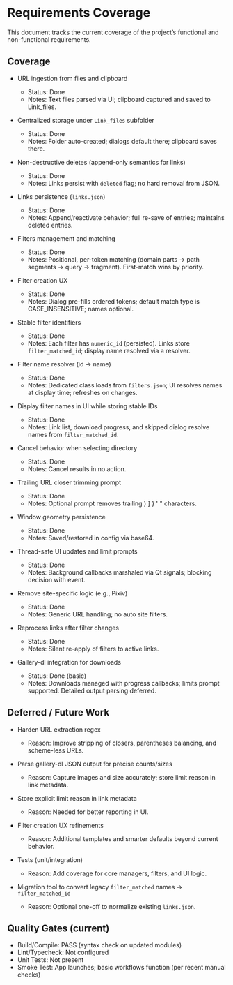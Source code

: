 # Requirements Coverage

This document tracks the current coverage of the project’s functional and non-functional requirements.

## Coverage

- URL ingestion from files and clipboard
  - Status: Done
  - Notes: Text files parsed via UI; clipboard captured and saved to Link_files.

- Centralized storage under `Link_files` subfolder
  - Status: Done
  - Notes: Folder auto-created; dialogs default there; clipboard saves there.

- Non-destructive deletes (append-only semantics for links)
  - Status: Done
  - Notes: Links persist with `deleted` flag; no hard removal from JSON.

- Links persistence (`links.json`)
  - Status: Done
  - Notes: Append/reactivate behavior; full re-save of entries; maintains deleted entries.

- Filters management and matching
  - Status: Done
  - Notes: Positional, per-token matching (domain parts → path segments → query → fragment). First-match wins by priority.

- Filter creation UX
  - Status: Done
  - Notes: Dialog pre-fills ordered tokens; default match type is CASE_INSENSITIVE; names optional.

- Stable filter identifiers
  - Status: Done
  - Notes: Each filter has `numeric_id` (persisted). Links store `filter_matched_id`; display name resolved via a resolver.

- Filter name resolver (id → name)
  - Status: Done
  - Notes: Dedicated class loads from `filters.json`; UI resolves names at display time; refreshes on changes.

- Display filter names in UI while storing stable IDs
  - Status: Done
  - Notes: Link list, download progress, and skipped dialog resolve names from `filter_matched_id`.

- Cancel behavior when selecting directory
  - Status: Done
  - Notes: Cancel results in no action.

- Trailing URL closer trimming prompt
  - Status: Done
  - Notes: Optional prompt removes trailing ) ] } ' " characters.

- Window geometry persistence
  - Status: Done
  - Notes: Saved/restored in config via base64.

- Thread-safe UI updates and limit prompts
  - Status: Done
  - Notes: Background callbacks marshaled via Qt signals; blocking decision with event.

- Remove site-specific logic (e.g., Pixiv)
  - Status: Done
  - Notes: Generic URL handling; no auto site filters.

- Reprocess links after filter changes
  - Status: Done
  - Notes: Silent re-apply of filters to active links.

- Gallery-dl integration for downloads
  - Status: Done (basic)
  - Notes: Downloads managed with progress callbacks; limits prompt supported. Detailed output parsing deferred.

## Deferred / Future Work

- Harden URL extraction regex
  - Reason: Improve stripping of closers, parentheses balancing, and scheme-less URLs.

- Parse gallery-dl JSON output for precise counts/sizes
  - Reason: Capture images and size accurately; store limit reason in link metadata.

- Store explicit limit reason in link metadata
  - Reason: Needed for better reporting in UI.

- Filter creation UX refinements
  - Reason: Additional templates and smarter defaults beyond current behavior.

- Tests (unit/integration)
  - Reason: Add coverage for core managers, filters, and UI logic.

- Migration tool to convert legacy `filter_matched` names → `filter_matched_id`
  - Reason: Optional one-off to normalize existing `links.json`.

## Quality Gates (current)

- Build/Compile: PASS (syntax check on updated modules)
- Lint/Typecheck: Not configured
- Unit Tests: Not present
- Smoke Test: App launches; basic workflows function (per recent manual checks)
